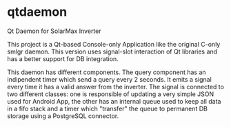 # qtdaemon
Qt Daemon for SolarMax Inverter

This project is a Qt-based Console-only Application like the original C-only smlgr daemon.
This version uses signal-slot interaction of Qt libraries and has a better support for DB integration.

This daemon has different components. The query component has an indipendent timer which send a query every 2 seconds. It emits a signal every time it has a valid answer from the inverter.
The signal is connected to two different classes: one is responsible of updating a very simple JSON used for Android App, the other has an internal queue used to keep all data in a fifo stack and a timer which "transfer" the queue to permanent DB storage using a PostgreSQL connector.
